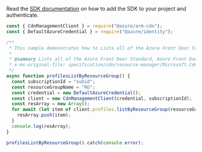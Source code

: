 Read the [SDK documentation](https://github.com/Azure/azure-sdk-for-js/blob/%40azure%2Farm-cdn_7.0.0/sdk/cdn/arm-cdn/README.md) on how to add the SDK to your project and authenticate.

```javascript
const { CdnManagementClient } = require("@azure/arm-cdn");
const { DefaultAzureCredential } = require("@azure/identity");

/**
 * This sample demonstrates how to Lists all of the Azure Front Door Standard, Azure Front Door Premium, and CDN profiles within a resource group.
 *
 * @summary Lists all of the Azure Front Door Standard, Azure Front Door Premium, and CDN profiles within a resource group.
 * x-ms-original-file: specification/cdn/resource-manager/Microsoft.Cdn/stable/2021-06-01/examples/Profiles_ListByResourceGroup.json
 */
async function profilesListByResourceGroup() {
  const subscriptionId = "subid";
  const resourceGroupName = "RG";
  const credential = new DefaultAzureCredential();
  const client = new CdnManagementClient(credential, subscriptionId);
  const resArray = new Array();
  for await (let item of client.profiles.listByResourceGroup(resourceGroupName)) {
    resArray.push(item);
  }
  console.log(resArray);
}

profilesListByResourceGroup().catch(console.error);
```
